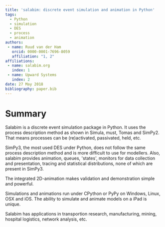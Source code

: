 ```yaml
---
title: 'salabim: discrete event simulation and animation in Python'
tags:
  - Python
  - simulation
  - DES
  - process
  - animation
authors:
 - name: Ruud van der Ham
   orcid: 0000-0001-7696-8059
   affiliation: "1, 2"
affiliations:
 - name: salabim.org
   index: 1
 - name: Upward Systems
   index: 2
date: 27 May 2018
bibliography: paper.bib
---
```


# Summary

Salabim is a discrete event simulation package in Python.
It uses the process description method as shown in Simula, must, Tomas and SimPy2.
That means processes can be (re)activated, passivated, held, etc.

SimPy3, the most used DES under Python, does not follow the same process description method and is more difficult
to use for modellers. Also, salabim provides animation, queues, 'states', monitors for data
collection and presentation, tracing and statistical distributions, none of which are present in SimPy3.

The integrated 2D-animation makes validation and demonstration simple and powerful.

Simulations and animations run under CPython or PyPy on Windows, Linux, OSX and iOS.
The ability to simulate and animate models on a iPad is unique.

Salabim has applications in transportion research, manufacturing, mining, hospital logistics, network analysis, etc.

